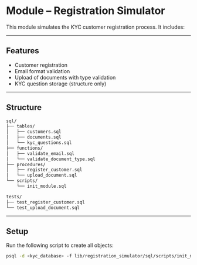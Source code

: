 # Module – Registration Simulator

This module simulates the KYC customer registration process. It includes:

---

## Features
- Customer registration
- Email format validation
- Upload of documents with type validation
- KYC question storage (structure only)

---

## Structure

```sh
sql/
├── tables/
│   ├── customers.sql
│   ├── documents.sql
│   └── kyc_questions.sql
├── functions/
│   ├── validate_email.sql
│   └── validate_document_type.sql
├── procedures/
│   ├── register_customer.sql
│   └── upload_document.sql
└── scripts/
    └── init_module.sql

tests/
├── test_register_customer.sql
└── test_upload_document.sql
```
---

## Setup

Run the following script to create all objects:

```sh
psql -d <kyc_database> -f lib/registration_simulator/sql/scripts/init_module.sql
```